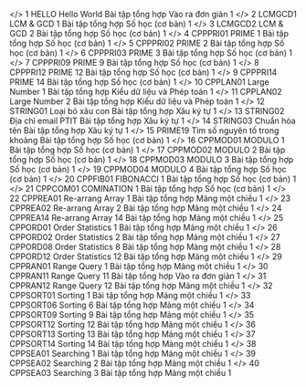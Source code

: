 </>
1	HELLO	Hello World	Bài tập tổng hợp	Vào ra đơn giản	1
</>
2	LCMGCD1	LCM & GCD 1	Bài tập tổng hợp	Số học (cơ bản)	1
</>
3	LCMGCD2	LCM & GCD 2	Bài tập tổng hợp	Số học (cơ bản)	1
</>
4	CPPPRI01	PRIME 1	Bài tập tổng hợp	Số học (cơ bản)	1
</>
5	CPPPRI02	PRIME 2	Bài tập tổng hợp	Số học (cơ bản)	1
</>
6	CPPPRI03	PRIME 3	Bài tập tổng hợp	Số học (cơ bản)	1
</>
7	CPPPRI09	PRIME 9	Bài tập tổng hợp	Số học (cơ bản)	1
</>
8	CPPPRI12	PRIME 12	Bài tập tổng hợp	Số học (cơ bản)	1
</>
9	CPPPRI14	PRIME 14	Bài tập tổng hợp	Số học (cơ bản)	1
</>
10	CPPLAN01	Large Number 1	Bài tập tổng hợp	Kiểu dữ liệu và Phép toán	1
</>
11	CPPLAN02	Large Number 2	Bài tập tổng hợp	Kiểu dữ liệu và Phép toán	1
</>
12	STRING01	Loại bỏ xâu con	Bài tập tổng hợp	Xâu ký tự	1
</>
13	STRING02	Địa chỉ email PTIT	Bài tập tổng hợp	Xâu ký tự	1
</>
14	STRING03	Chuẩn hóa tên	Bài tập tổng hợp	Xâu ký tự	1
</>
15	PRIME19	Tìm số nguyên tố trong khoảng	Bài tập tổng hợp	Số học (cơ bản)	1
</>
16	CPPMOD01	MODULO 1	Bài tập tổng hợp	Số học (cơ bản)	1
</>
17	CPPMOD02	MODULO 2	Bài tập tổng hợp	Số học (cơ bản)	1
</>
18	CPPMOD03	MODULO 3	Bài tập tổng hợp	Số học (cơ bản)	1
</>
19	CPPMOD04	MODULO 4	Bài tập tổng hợp	Số học (cơ bản)	1
</>
20	CPPFIB01	FIBONACCI 1	Bài tập tổng hợp	Số học (cơ bản)	1
</>
21	CPPCOM01	COMINATION 1	Bài tập tổng hợp	Số học (cơ bản)	1
</>
22	CPPREA01	Re-arrang Array 1	Bài tập tổng hợp	Mảng một chiều	1
</>
23	CPPREA02	Re-arrang Array 2	Bài tập tổng hợp	Mảng một chiều	1
</>
24	CPPREA14	Re-arrang Array 14	Bài tập tổng hợp	Mảng một chiều	1
</>
25	CPPORD01	Order Statistics 1	Bài tập tổng hợp	Mảng một chiều	1
</>
26	CPPORD02	Order Statistics 2	Bài tập tổng hợp	Mảng một chiều	1
</>
27	CPPORD08	Order Statistics 8	Bài tập tổng hợp	Mảng một chiều	1
</>
28	CPPORD12	Order Statistics 12	Bài tập tổng hợp	Mảng một chiều	1
</>
29	CPPRAN01	Range Query 1	Bài tập tổng hợp	Mảng một chiều	1
</>
30	CPPRAN11	Range Query 11	Bài tập tổng hợp	Vào ra đơn giản	1
</>
31	CPPRAN12	Range Query 12	Bài tập tổng hợp	Mảng một chiều	1
</>
32	CPPSORT01	Sorting 1	Bài tập tổng hợp	Mảng một chiều	1
</>
33	CPPSORT06	Sorting 6	Bài tập tổng hợp	Mảng một chiều	1
</>
34	CPPSORT09	Sorting 9	Bài tập tổng hợp	Mảng một chiều	1
</>
35	CPPSORT12	Sorting 12	Bài tập tổng hợp	Mảng một chiều	1
</>
36	CPPSORT13	Sorting 13	Bài tập tổng hợp	Mảng một chiều	1
</>
37	CPPSORT14	Sorting 14	Bài tập tổng hợp	Mảng một chiều	1
</>
38	CPPSEA01	Searching 1	Bài tập tổng hợp	Mảng một chiều	1
</>
39	CPPSEA02	Searching 2	Bài tập tổng hợp	Mảng một chiều	1
</>
40	CPPSEA03	Searching 3	Bài tập tổng hợp	Mảng một chiều	1